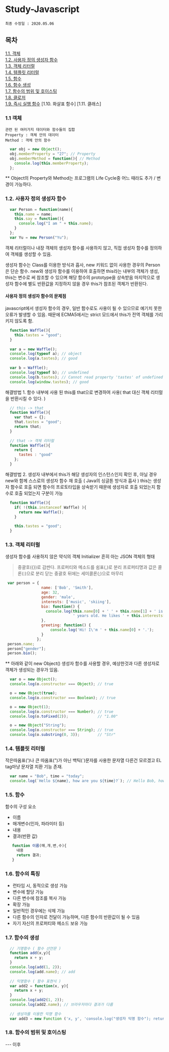 # Study-Javascript
    최종 수정일 : 2020.05.06
    
## 목차
[1.1. 객체](#11-객체)   
[1.2. 사용자 정의 생성자 함수](#12-사용자-정의-생성자-함수)   
[1.3. 객체 리터럴](#13-객체-리터럴)   
[1.4. 템플릿 리터럴](#14-템플릿-리터럴)   
[1.5. 함수](#15-함수)   
[1.6. 함수 생성](#16-함수-생성)   
[1.7. 함수의 범위 및 호이스팅](#17-함수의-범위-및-호이스팅)   
[1.8. 클로저](#18-클로저)   
[1.9. 즉시 실행 함수](#19-즉시-실행-함수)
[1.10. 화살표 함수]
[1.11. 클래스]

### 1.1 객체
    관련 된 여러가지 데이터와 함수들의 집합
    Property : 객체 안의 데이터
    Method : 객체 안의 함수
```javascript
  var obj = new Object();
  obj.memberProperty = "27"; // Property
  obj.memberMethod = function(){ // Method
    console.log(this.memberProperty);
  };
```
** Object의 Property와 Method는 프로그램의 Life Cycle중 어느 때라도 추가 / 변경이 가능하다.

### 1.2. 사용자 정의 생성자 함수
```javascript
  var Person = function(name){
    this.name = name;
    this.say = function(){
      console.log("I am " + this.name);
    }
  };
  var Yu = new Person("Yu");
```
객체 리터럴이나 내장 객체의 생성자 함수를 사용하지 않고, 직접 생성자 함수를 정의하여 객체를 생성할 수 있음.

생성자 함수는 Class를 이용한 방식과 흡사, new 키워드 없이 사용한 경우의 Person은 단순 함수.
new와 생성자 함수를 이용하여 호출하면 this라는 내부의 객체가 생성, this는 변수로 써 참조할 수 있으며 해당 함수의 prototype을 상속받음
마지막으로 생성자 함수에 별도 반환값을 지정하지 않을 경우 this가 참조된 객체가 반환된다.

#### 사용자 정의 생성자 함수의 문제점
javascript에서 생성자 함수의 경우, 일반 함수로도 사용이 될 수 있으므로 예기치 못한 오류가 발생할 수 있음.
때문에 ECMA5에서는 strict 모드에서 this가 전역 객체를 가리키지 않도록 함.

```javascript
  function Waffle(){
    this.tastes = "good";
  }
  
  var a = new Waffle();
  console.log(typeof a); // object
  console.log(a.tastes); // good
  
  var b = Waffle();
  console.log(typeof b); // undefined
  console.log(b.tastes); // Cannot read property 'tastes' of undefined
  console.log(window.tastes); // good
```

해결방법 1. 함수 내부에 사용 된 this를 that으로 변경하여 사용( that 대신 객체 리터럴을 반환시킬 수 있다. )
  ```javascript
    // this -> that
    function Waffle(){
      var that = {};
      that.tastes = "good";
      return that;
    }
    
    // that -> 객체 리터럴
    function Waffle(){
      return {
        tastes : "good"
      };
    }
  ```
  
해결방법 2. 생성자 내부에서 this가 해당 생성자의 인스턴스인지 확인 후, 아닐 경우 new와 함께 스스로의 생성자 함수 재 호출 ( Java의 싱글톤 방식과 흡사 )
           this는 생성자 함수로 호출 되면 함수의 프로토타입을 상속받기 때문에 생성자로 호출 되었는지 함수로 호출 되었는지 구분이 가능
```javascript
  function Waffle(){
    if( !(this.instanceof Waffle) ){
      return new Waffle();
    }
    
    this.tastes = "good";
  }
```

### 1.3. 객체 리터럴

생성자 함수를 사용하지 않은 약식의 객체 Initializer
흔히 아는 JSON 객체의 형태
 > 중괄호({})로 감싼다.
 > 프로퍼티와 메소드를 쉼표(,)로 분리
 > 프로퍼티명과 값은 콜론(:)으로 분리
 > 닫는 중괄호 뒤에는 세미콜론(;)으로 마무리
 
 ```javascript
  var person = {
                 name: ['Bob', 'Smith'],
                 age: 32,
                 gender: 'male',
                 interests: ['music', 'skiing'],
                 bio: function() {
                   console.log(this.name[0] + ' ' + this.name[1] + ' is ' + this.age + 
                               ' years old. He likes ' + this.interests[0] + ' and ' + this.interests[1] + '.');
                 },
                 greeting: function() {
                     console.log('Hi! I\'m ' + this.name[0] + '.');
                 }
               };
  person.name;
  person["gender"];
  person.bio();
```

** 아래와 같이 new Object() 생성자 함수를 사용할 경우, 예상한것과 다른 생성자로 객체가 생성되는 경우가 있음.
``` javascript
  var o = new Object();
  console.log(o.constructor === Object); // true

  o = new Object(true);
  console.log(o.constructor === Boolean); // true

  o = new Object(1);
  console.log(o.constructor === Number); // true
  console.log(o.toFixed(2));			 // "1.00"

  o = new Object("String");
  console.log(o.constructor === String); // true
  console.log(o.substring(0, 3));        // "Str"
```

### 1.4. 템플릿 리터럴
작은따옴표(')나 큰 따옴표(")가 아닌 백틱(`)문자를 사용한 문자열
다른건 모르겠고 EL tag마냥 문자열 치환 기능 존재.
```javascript
  var name = "Bob", time = "today";
  console.log(`Hello ${name}, how are you ${time}?`); // Hello Bob, how are you today?
```

### 1.5. 함수
함수의 구성 요소
 * 이름
 * 매개변수(인자, 파라미터 등)
 * 내용
 * 결과(반환 값)
```javascript
   function 이름(매,개,변,수){
     내용
     return 결과;
   }
```
### 1.6. 함수의 특징
 * 런타임 시, 동적으로 생성 가능
 * 변수에 할당 가능
 * 다른 변수에 참조를 복사 가능
 * 확장 가능
 * 일반적인 경우에는 삭제 가능
 * 다른 함수의 인자로 전달이 가능하며, 다른 함수의 반환값이 될 수 있음
 * 자기 자신의 프로퍼티와 메소드 보유 가능
  
### 1.7. 함수의 생성
```javascript
  // 기명함수 ( 함수 선언문 )
  function add(x,y){
    return x + y;
  }
  console.log(add(1, 2));
  console.log(add.name); // add
  
  // 익명함수 ( 함수 표현식 )
  var add2 = function(x, y){
    return x + y;
  }
  console.log(add2(1, 2));
  console.log(add2.name); // 브라우저마다 결과가 다름
  
  // 생성자를 이용한 익명 함수
  var add3 = new Function ('x, y', 'console.log("생성자 익명 함수"); return x + y');
```

### 1.8. 함수의 범위 및 호이스팅

--- 이후 
